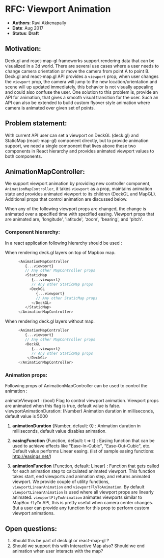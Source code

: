 # RFC: Viewport Animation

* **Authors**: Ravi Akkenapally
* **Date**: Aug 2017
* **Status**: **Draft**


## Motivation:

Deck.gl and react-map-gl frameworks support rendering data that can be visualized in a 3d world. There are several use cases where a user needs to change camera orientation or move the camera from point A to point B. Deck.gl and react-map.gl API provides a `viewport` prop, when user changes the `viewport` prop, the camera will jump to the new location/orientation and scene will up updated immediately, this behavior is not visually appealing  and could also confuse the user. One solution to this problem is, provide an API for animation, that gives a smooth visual transition for the user. Such an API can also be extended to build custom flyover style animation where camera is animated over given set of points.

## Problem statement:

With current API user can set a viewport on DeckGL (deck.gl) and StaticMap (react-map-gl) component directly, but to provide animation support, we need a single component that lives above these two components in React hierarchy and provides animated viewport values to both components.

## AnimationMapController:

We support viewport animation by providing new controller component, `AnimationMapController`, it takes `viewport` as a prop, maintains animation state and provides animated viewport to its children (DeckGL and MapGL). Additional props that control animation are discussed below.

When any of the following viewport props are changed, the change is animated over a specified time with specified easing. Viewport props that are animated are, 'longitude', 'latitude', 'zoom', 'bearing', and 'pitch'.

### Component hierarchy:

In a react application following hierarchy should be used :

When rendering deck.gl layers on top of Mapbox map.
```js
      <AnimationMapController
         {...viewport}
         // Any other MapController props
         <StaticMap
            {...viewport}
            // Any other StaticMap props
           <DeckGL
              {...viewport}
          	  // Any other StaticMap props
            </DeckGL>
         </StaticMap>
      </AnimationMapController>
```

When rendering deck.gl layers without map.
```js
      <AnimationMapController
         {...viewport}
         // Any other MapController props
         <DeckGL
            {...viewport}
          	// Any other StaticMap props
          </DeckGL>
      </AnimationMapController>
```

### Animation props:

Following props of AnimationMapController can be used to control the animation :

animateViewport : (bool) Flag to control viewport animation. Viewport props are animated when this flag is true, default value is false.
viewportAnimationDuration: (Number) Animation duration in milliseconds, default value is 5000

1. **animationDuration** {Number, default: 0} : Animation duration in milliseconds, default value disables animation.

2. **easingFunction** {Function, default: t => t} : Easing function that can be used to achieve effects like "Ease-In-Cubic", "Ease-Out-Cubic", etc. Default value performs Linear easing. (list of sample easing functions: http://easings.net/)

3. **animationFunction** {Function, default: Linear} : Function that gets called for each animation step to calculated animated viewport. This function takes start, end viewports and animation step, and returns animated viewport. We provide couple of utility functions, `viewportLinearAnimation` and `viewportFlyToAnimation`. By default `viewportLinearAnimation` is used where all viewport props are linearly animated. `viewportFlyToAnimation` animates viewports similar to MapBox `flyTo` API, this is pretty useful when camera center changes. But a user can provide any function for this prop to perform custom viewport animations.

## Open questions:

1. Should this be part of deck.gl or react-map-gl ?
2. Should we support this with Interactive Map also? Should we end animation when user interacts with the map?
